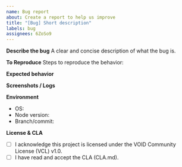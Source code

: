 ```yaml
---
name: Bug report
about: Create a report to help us improve
title: "[Bug] Short description"
labels: bug
assignees: 6ZoSo9
---
```


**Describe the bug**
A clear and concise description of what the bug is.

**To Reproduce**
Steps to reproduce the behavior:

**Expected behavior**

**Screenshots / Logs**

**Environment**
- OS:
- Node version:
- Branch/commit:

**License & CLA**
- [ ] I acknowledge this project is licensed under the VOID Community License (VCL) v1.0.
- [ ] I have read and accept the CLA (CLA.md).
